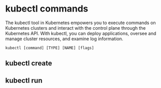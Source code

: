 # kubectl commands

The kubectl tool in Kubernetes empowers you to execute commands on Kubernetes clusters and interact with the control plane through the Kubernetes API. With kubectl, you can deploy applications, oversee and manage cluster resources, and examine log information.

`kubectl [command] [TYPE] [NAME] [flags]`

## kubectl create

## kubectl run